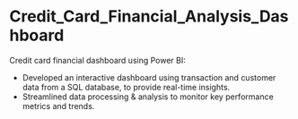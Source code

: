 # Credit_Card_Financial_Analysis_Dashboard

Credit card financial dashboard using Power BI:
- Developed an interactive dashboard using 
transaction and customer data from a SQL database, 
to provide real-time insights.
- Streamlined data processing & analysis to monitor 
key performance metrics and trends.
